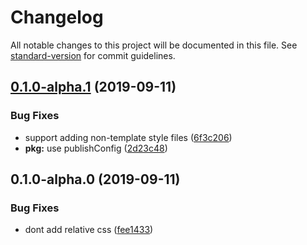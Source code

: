# Changelog

All notable changes to this project will be documented in this file. See [standard-version](https://github.com/conventional-changelog/standard-version) for commit guidelines.

## [0.1.0-alpha.1](https://github.com/nuxt/blueprints/compare/v0.1.0-alpha.0...v0.1.0-alpha.1) (2019-09-11)


### Bug Fixes

* support adding non-template style files ([6f3c206](https://github.com/nuxt/blueprints/commit/6f3c206))
* **pkg:** use publishConfig ([2d23c48](https://github.com/nuxt/blueprints/commit/2d23c48))

## 0.1.0-alpha.0 (2019-09-11)


### Bug Fixes

* dont add relative css ([fee1433](https://github.com/nuxt/blueprints/commit/fee1433))

